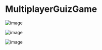 # MultiplayerGuizGame

![image](https://user-images.githubusercontent.com/33737009/167895832-dfa99430-dd72-4874-bac7-4dcd3a297279.png)

![image](https://user-images.githubusercontent.com/33737009/167895893-9e8ad013-2ae7-4ddb-809f-00587a164b76.png)

![image](https://user-images.githubusercontent.com/33737009/167895960-c870e991-fc72-4a08-9e07-32ecb21d1c79.png)
